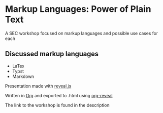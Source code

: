 # Markup Languages: Power of Plain Text

A SEC workshop focused on markup languages and possible use cases for each

## Discussed markup languages
- LaTex
- Typst
- Markdown

Presentation made with [reveal.js](https://revealjs.com/)  
  
Written in [Org](https://orgmode.org/) and exported to .html using [org-reveal](https://github.com/yjwen/org-reveal)  

The link to the workshop is found in the description
